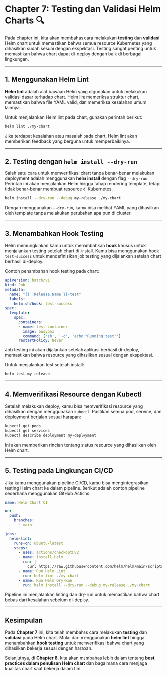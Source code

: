 
# Chapter 7: Testing dan Validasi Helm Charts 🔍

Pada chapter ini, kita akan membahas cara melakukan **testing** dan **validasi** Helm chart untuk memastikan bahwa semua resource Kubernetes yang dihasilkan sudah sesuai dengan ekspektasi. Testing sangat penting untuk memastikan bahwa chart dapat di-deploy dengan baik di berbagai lingkungan.

---

## 1. Menggunakan Helm Lint

**Helm lint** adalah alat bawaan Helm yang digunakan untuk melakukan validasi dasar terhadap chart. Helm lint memeriksa struktur chart, memastikan bahwa file YAML valid, dan memeriksa kesalahan umum lainnya.

Untuk menjalankan Helm lint pada chart, gunakan perintah berikut:

```bash
helm lint ./my-chart
```

Jika terdapat kesalahan atau masalah pada chart, Helm lint akan memberikan feedback yang berguna untuk memperbaikinya.

---

## 2. Testing dengan `helm install --dry-run`

Salah satu cara untuk memverifikasi chart tanpa benar-benar melakukan deployment adalah menggunakan **helm install** dengan flag `--dry-run`. Perintah ini akan menjalankan Helm hingga tahap rendering template, tetapi tidak benar-benar membuat resource di Kubernetes.

```bash
helm install --dry-run --debug my-release ./my-chart
```

Dengan menggunakan `--dry-run`, kamu bisa melihat YAML yang dihasilkan oleh template tanpa melakukan perubahan apa pun di cluster.

---

## 3. Menambahkan Hook Testing

Helm memungkinkan kamu untuk menambahkan **hook** khusus untuk menjalankan testing setelah chart di-install. Kamu bisa menggunakan hook `test-success` untuk mendefinisikan job testing yang dijalankan setelah chart berhasil di-deploy.

Contoh penambahan hook testing pada chart:

```yaml
apiVersion: batch/v1
kind: Job
metadata:
  name: "{{ .Release.Name }}-test"
  labels:
    helm.sh/hook: test-success
spec:
  template:
    spec:
      containers:
      - name: test-container
        image: busybox
        command: ['sh', '-c', 'echo "Running test"']
      restartPolicy: Never
```

Job testing ini akan dijalankan setelah aplikasi berhasil di-deploy, memastikan bahwa resource yang dihasilkan sesuai dengan ekspektasi.

Untuk menjalankan test setelah install:

```bash
helm test my-release
```

---

## 4. Memverifikasi Resource dengan Kubectl

Setelah melakukan deploy, kamu bisa memverifikasi resource yang dihasilkan dengan menggunakan `kubectl`. Pastikan semua pod, service, dan deployment berjalan sesuai harapan:

```bash
kubectl get pods
kubectl get services
kubectl describe deployment my-deployment
```

Ini akan memberikan rincian tentang status resource yang dihasilkan oleh Helm chart.

---

## 5. Testing pada Lingkungan CI/CD

Jika kamu menggunakan pipeline CI/CD, kamu bisa mengintegrasikan testing Helm chart ke dalam pipeline. Berikut adalah contoh pipeline sederhana menggunakan GitHub Actions:

```yaml
name: Helm Chart CI

on:
  push:
    branches:
      - main

jobs:
  helm-lint:
    runs-on: ubuntu-latest
    steps:
      - uses: actions/checkout@v2
      - name: Install Helm
        run: |
          curl https://raw.githubusercontent.com/helm/helm/main/scripts/get-helm-3 | bash
      - name: Run Helm Lint
        run: helm lint ./my-chart
      - name: Run Helm Dry-Run
        run: helm install --dry-run --debug my-release ./my-chart
```

Pipeline ini menjalankan linting dan dry-run untuk memastikan bahwa chart bebas dari kesalahan sebelum di-deploy.

---

## Kesimpulan

Pada **Chapter 7** ini, kita telah membahas cara melakukan **testing** dan **validasi** pada Helm chart. Mulai dari menggunakan **helm lint** hingga menambahkan **hook testing** untuk memverifikasi bahwa chart yang dihasilkan bekerja sesuai dengan harapan.

Selanjutnya, di **Chapter 8**, kita akan membahas lebih dalam tentang **best practices dalam penulisan Helm chart** dan bagaimana cara menjaga kualitas chart saat bekerja dalam tim.
